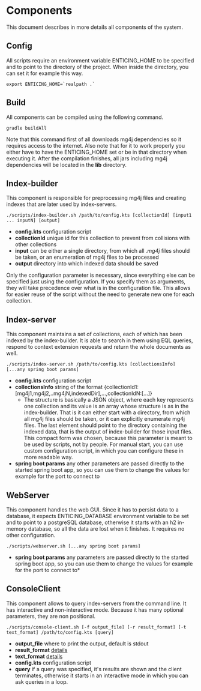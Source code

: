 # Components

This document describes in more details all components of the system. 

## Config
All scripts require an environment variable ENTICING_HOME to be specified and to point to the directory of the project. When inside the directory, you can set it for example this way.
```
export ENTICING_HOME=`realpath .`
```
## Build
All components can be compiled using the following command. 
```
gradle buildAll
```
Note that this command first of all downloads mg4j dependencies so it requires access to the internet.
Also note that for it to work properly you either have to have the ENTICING_HOME set or be in that directory when executing it. 
After the compilation finishes, all jars including mg4j dependencies will be located in the  **lib** directory.

## Index-builder
This component is responsible for preprocessing mg4j files and creating indexes that are later used by index-servers.
```
./scripts/index-builder.sh /path/to/config.kts [collectionId] [input1 ... inputN] [output]
```
* **config.kts** configuration script 
* **collectionId** unique id for this collection to prevent from collisions with other collections
* **input** can be either a single directory, from which all *.mg4j* files should be taken, or an enumeration of mg4j files to be processed
* **output** directory into which indexed data should be saved

Only the configuration parameter is necessary, since everything else can be specified just using the configuration. If you specify them as arguments, 
they will take precedence over what is in the configuration file. This allows for easier reuse of the script without the need
to generate new one for each collection.

## Index-server
This component maintains a set of collections, each of which has been indexed by the index-builder. It is able to search in them using EQL queries, respond to context extension requests and 
return the whole documents as well.
```
./scripts/index-server.sh /path/to/config.kts [collectionsInfo] [...any spring boot params]
```
* **config.kts** configuration script
* **collectionsInfo** string of the format {collectionId1:[mg4j1,mg4j2,..mg4jN,indexedDir],...,collectionIdN:[...]}
    * The structure is basically a JSON object, where each key represents one collection and its value is an array whose structure is as in the index-builder. That is it can either 
    start with a directory, from which all mg4j files should be taken, or it can explicitly enumerate mg4j files. The last element should point to the directory containing the indexed data,
    that is the output of index-builder for those input files. This compact form was chosen, because this parameter is meant to be used by scripts, not by people. For manual start, you can 
    use custom configuration script, in which you can configure these in more readable way.
* **spring boot params** any other parameters are passed directly to the started spring boot app, so you can use them to change the values for example for the port to connect to 

## WebServer
This component handles the web GUI. Since it has to persist data to a database, it expects ENTICING_DATABASE environment variable to be set and to point to a postgreSQL database,
otherwise it starts with an h2 in-memory database, so all the data are lost when it finishes. It requires no other configuration.
```
./scripts/webserver.sh [...any spring boot params]
```
* **spring boot params** any parameters are passed directly to the started spring boot app, so you can use them to change the values for example for the port to connect to* 

## ConsoleClient
This component allows to query index-servers from the command line. It has interactive and non-interactive mode. Because it has many optional parameters, they are non positional.
```
./scripts/console-client.sh [-f output_file] [-r result_format] [-t text_format] /path/to/config.kts [query]
``` 
* **output_file** where to print the output, default is stdout
* **result_format** [details](./result_format.md)
* **text_format** [details](./text_format.md)
* **config.kts** configuration script 
* **query** if a query was specified, it's results are shown and the client terminates, otherwise it starts in an interactive mode in which you can ask queries in a loop.